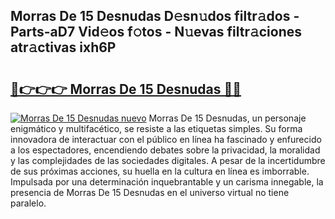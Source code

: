 ## Morras De 15 Desnudas D𝚎sn𝚞dos filtr𝚊dos - Parts-aD7 Vid𝚎os f𝚘tos - N𝚞evas filtr𝚊ciones atr𝚊ctivas ixh6P

# <h2><a href="http://mb8yxj.tromn.icu/?c=Morras+De+15+Desnudas">🔗👉👉👉 Morras De 15 Desnudas 🔗🔗</a></h2>

[![Morras De 15 Desnudas nuevo](https://i.imgur.com/pEAQMta.gif)](http://mb8yxj.tromn.icu/?c=Morras+De+15+Desnudas)
Morras De 15 Desnudas, un personaje enigmático y multifacético, se resiste a las etiquetas simples. Su forma innovadora de interactuar con el público en línea ha fascinado y enfurecido a los espectadores, encendiendo debates sobre la privacidad, la moralidad y las complejidades de las sociedades digitales. A pesar de la incertidumbre de sus próximas acciones, su huella en la cultura en línea es imborrable. Impulsada por una determinación inquebrantable y un carisma innegable, la presencia de Morras De 15 Desnudas en el universo virtual no tiene paralelo.
